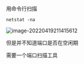 用命令行扫描

```shell
netstat -na
```

![image-20220419211415612](C:\Users\Π\AppData\Roaming\Typora\typora-user-images\image-20220419211415612.png)

但是并不知道端口是否在空闲期

需要一个端口扫描工具

